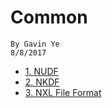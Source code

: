 
# **Common** #

    By Gavin Ye
    8/8/2017


- [1. NUDF](nudf.md)
- [2. NKDF](nkdf.md)
- [3. NXL File Format](nxlff.md)
